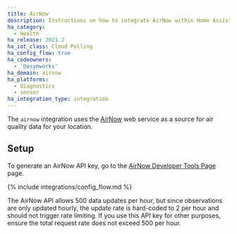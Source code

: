 ```yaml
---
title: AirNow
description: Instructions on how to integrate AirNow within Home Assistant.
ha_category:
  - Health
ha_release: 2021.2
ha_iot_class: Cloud Polling
ha_config_flow: true
ha_codeowners:
  - '@asymworks'
ha_domain: airnow
ha_platforms:
  - diagnostics
  - sensor
ha_integration_type: integration
---
```


The `airnow` integration uses the [AirNow](https://www.airnow.gov/) web service
as a source for air quality data for your location.

## Setup

To generate an AirNow API key, go to the [AirNow Developer Tools Page](https://docs.airnowapi.org/account/request/) page.

{% include integrations/config_flow.md %}

<div class="note">

The AirNow API allows 500 data updates per hour, but since observations are only updated hourly, the update rate is hard-coded to 2 per hour and should not trigger rate limiting. If you use this API key for other purposes, ensure the total request rate does not exceed 500 per hour.

</div>
